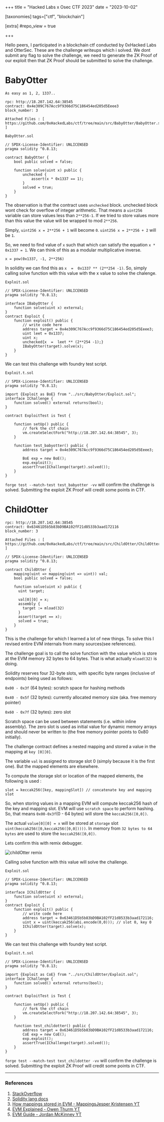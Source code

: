 +++
title = "Hacked Labs x Osec CTF 2023"
date = "2023-10-02"

[taxonomies]
tags=["ctf", "blockchain"]

[extra]
#repo_view = true

+++

Hello peers, I participated in a blockchain ctf conducted by 0xHacked Labs and OtterSec. These are the challenge writeups which i solved. We dont submit any flag to solve the challenge, we need to generate the ZK Proof of our exploit then that ZK Proof should be submitted to solve the challenge.


# BabyOtter

```
As easy as 1, 2, 1337..

rpc: http://18.207.142.64:38545
contract: 0x4e309C767Acc9f9366d75C186454ed205d5Eeee3
block_number: 3

Attached Files : [ https://github.com/0xHackedLabs/ctf/tree/main/src/BabyOtter/BabyOtter.sol ]
```


`BabyOtter.sol`

```solidity
// SPDX-License-Identifier: UNLICENSED
pragma solidity ^0.8.13;

contract BabyOtter {
    bool public solved = false;

    function solve(uint x) public {
        unchecked {
            assert(x * 0x1337 == 1);
        }
        solved = true;
    }
}
```

The observation is that the contract uses `unchecked` block. unchecked block wont check for overflow of integer arithmetic. That means a `uint256` variable can store values less than `2**256-1`. If we tried to store values more than this value the value will be wrapped to mod `2**256`. 

Simply, `uint256 x = 2**256 + 1` will become `0`. `uint256 x = 2**256 + 2` will be `1`.

So, we need to find value of `x` such that which can satisfy the equation `x * 0x1337 = 1`. We can think of this as a modular multiplicative inverse. 

`x = pow(0x1337, -1, 2**256)`

In solidity we can find this as `x  =  0x1337 ** (2**254 -1)`. So, simply calling solve function with this value with the x value to solve the chalenge.

`Exploit.sol`

```solidity
// SPDX-License-Identifier: UNLICENSED
pragma solidity ^0.8.13;

interface IBabyOtter {
    function solve(uint x) external;
}
contract Exploit {
    function exploit() public {
        // write code here
        address target = 0x4e309C767Acc9f9366d75C186454ed205d5Eeee3;
        uint leet = 0x1337;
        uint x;
        unchecked{x  =  leet ** (2**254 -1);}
        IBabyOtter(target).solve(x);
    }
}
```

We can test this challenge with foundry test script.

`Exploit.t.sol`

```solidity
// SPDX-License-Identifier: UNLICENSED
pragma solidity ^0.8.13;

import {Exploit as BoE} from "../src/BabyOtter/Exploit.sol";
interface IChallenge {
    function solved() external returns(bool);
}

contract ExploitTest is Test {

    function setUp() public {
        // fork the ctf chain
        vm.createSelectFork("http://18.207.142.64:38545", 3);
    }

    function test_babyotter() public {
        address target = 0x4e309C767Acc9f9366d75C186454ed205d5Eeee3;

        BoE exp = new BoE();
        exp.exploit();
        assertTrue(IChallenge(target).solved());
    }
}
```

`forge test --match-test test_babyotter -vv` will confirm the challenge is solved. Submitting the exploit ZK Proof will credit some points in CTF.


# ChildOtter

```
rpc: http://18.207.142.64:38545
contract: 0x63461D5b5b83bD9BA102fF21d8533b3aad172116
block_number: 3

Attached Files : [ https://github.com/0xHackedLabs/ctf/tree/main/src/ChildOtter/ChildOtter.sol ]
```

```solidity
// SPDX-License-Identifier: UNLICENSED
pragma solidity ^0.8.13;

contract ChildOtter {
    mapping(uint => mapping(uint => uint)) val;
    bool public solved = false;

    function solve(uint x) public { 
      uint target;

      val[0][0] = x;
      assembly {
        target := mload(32)
      }
      assert(target == x);
      solved = true;
    }
}
```

This is the challenge for which I learned a lot of new things. To solve this I revised entire EVM internals from many sources(see references).

The challenge goal is to call the solve function with the value which is store at the EVM memory 32 bytes to 64 bytes. That is what actually `mload(32)` is doing.

Solidity reserves four 32-byte slots, with specific byte ranges (inclusive of endpoints) being used as follows:

`0x00 - 0x3f` (64 bytes): scratch space for hashing methods

`0x40 - 0x5f` (32 bytes): currently allocated memory size (aka. free memory pointer)

`0x60 - 0x7f` (32 bytes): zero slot

Scratch space can be used between statements (i.e. within inline assembly). The zero slot is used as initial value for dynamic memory arrays and should never be written to (the free memory pointer points to 0x80 initially).

The challenge contract defines a nested mapping and stored a value in the mapping at `key [0][0]`.

The variable `val` is assigned to storage slot 0 (simply because it is the first one). But the mapped elements are elsewhere.

To compute the storage slot or location of the mapped elements, the following is used :

`slot = keccak256([key, mappingSlot]) // concatenate key and mapping slot`

So, when storing values in a mapping EVM will compute keccak256 hash of the key and mapping slot. EVM will use `scratch space` to perform hashing. So, that means `0x00-0x3f`(0 - 64 bytes) will store the `keccak256([0,0])`.

The actual `value[0][0] = x` will be stored at `storage` slot `uint(keccak256([0,keccak256([0,0]))))`. In memory from `32 bytes to 64 bytes` are used to store the `keccak256([0,0])`. 

Lets confirm this with remix debugger.

<img src ="/assets/img/ctf_img/hackedlabs23/hackedlabsctf_1.png" alt="childOtter remix" class="autoimg">

Calling solve function with this value will solve the challenge.

`Exploit.sol`

```solidity
// SPDX-License-Identifier: UNLICENSED
pragma solidity ^0.8.13;

interface IChildOtter {
    function solve(uint x) external;
}
contract Exploit {
    function exploit() public {
        // write code here
        address target = 0x63461D5b5b83bD9BA102fF21d8533b3aad172116;
        uint x = uint(keccak256(abi.encode(0,0))); // slot 0, key 0
        IChildOtter(target).solve(x);
    }
}
```

We can test this challenge with foundry test script.

`Exploit.t.sol`

```solidity
// SPDX-License-Identifier: UNLICENSED
pragma solidity ^0.8.13;

import {Exploit as CoE} from "../src/ChildOtter/Exploit.sol";
interface IChallenge {
    function solved() external returns(bool);
}

contract ExploitTest is Test {

    function setUp() public {
        // fork the ctf chain
        vm.createSelectFork("http://18.207.142.64:38545", 3);
    }

    function test_childotter() public {
        address target = 0x63461D5b5b83bD9BA102fF21d8533b3aad172116;
        CoE exp = new CoE();
        exp.exploit();
        assertTrue(IChallenge(target).solved());
    }
}
```

`forge test --match-test test_childotter -vv` will confirm the challenge is solved. Submitting the exploit ZK Proof will credit some points in CTF.

***

### References

1. <a href="https://ethereum.stackexchange.com/questions/114186/how-does-ethereum-fit-a-mapping-into-storage" target=_blank>StackOverflow</a>
2. <a href="https://docs.soliditylang.org/en/latest/internals/layout_in_memory.html" target=_blank>Solidity lang docs</a>
3. <a href="https://youtu.be/i_LwhlFNSkI?feature=shared" target=_blank>How mappings stored in EVM - MappingsJesper Kristensen YT</a>
4. <a href="https://youtu.be/Ru3inmu1FuQ?feature=shared" target=_blank>EVM Explained - Owen Thurm YT</a>
5. <a href="https://youtu.be/kCswGz9naZg?feature=shared" target=_blank>EVM Guide - Jordan McKinney YT</a>




